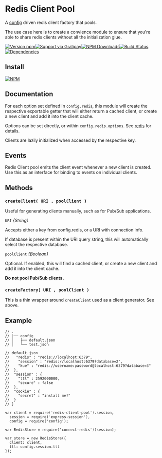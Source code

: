 # **Redis Client Pool**

A [config](https://www.npmjs.com/package/config) driven redis client factory that pools.

The use case here is to create a convience module to ensure that you're able to share redis clients without all the initialization glue.

[![Version npm](https://img.shields.io/npm/v/redis-client-pool.svg?style=flat-square)](https://www.npmjs.com/package/redis-client-pool)[![Support via Gratipay](https://img.shields.io/gratipay/Bajix.svg)](https://gratipay.com/Bajix)[![NPM Downloads](https://img.shields.io/npm/dm/redis-client-pool.svg?style=flat-square)](https://www.npmjs.com/package/redis-client-pool)[![Build Status](https://img.shields.io/codeship/47629180-22d5-0133-a61b-4232491ff1b0.svg)](https://codeship.com/projects/96293)[![Dependencies](https://img.shields.io/david/Bajix/redis-client-pool.svg?style=flat-square)](https://david-dm.org/Bajix/redis-client-pool)


## Install

[![NPM](https://nodei.co/npm/redis-client-pool.png?downloads=true&downloadRank=true)](https://nodei.co/npm/redis-client-pool/)

## Documentation

For each option set defined in `config.redis`, this module will create the respective exportable getter that will either return a cached client, or create a new client and add it into the client cache.

Options can be set directly, or within `config.redis.options`. See [redis](https://www.npmjs.com/package/redis) for details.

Clients are lazily initialized when accessed by the respective key.

## Events

Redis Client pool emits the client event whenever a new client is created. Use this as an interface for binding to events on individual clients.

## Methods

### `createClient( URI , poolClient )`

Useful for generating clients manually, such as for Pub/Sub applications.


`URI` *{String}*

Accepts either a key from config.redis, or a URI with connection info.

If database is present within the URI query string, this will automatically select the respective database.

`poolClient` *{Boolean}*

Optional. If enabled, this will find a cached client, or create a new client and add it into the client cache.

**Do not pool Pub/Sub clients.**

### `createFactory( URI , poolClient )`

This is a thin wrapper around `createClient` used as a client generator. See above.

## Example

```
// .
// ├── config
// │   ├── default.json
// │   └── test.json

// default.json
//   "redis" : "redis://localhost:6379",
//    "session" : "redis://localhost:6379?database=2",
//    "kue" : "redis://username:password@localhost:6379?database=3"
//  },
//  "session" : {
//    "ttl" : 2592000000,
//    "secure" : false
//  },
//  "cookie" : {
//    "secret" : "install me!"
//  }
// }

var client = require('redis-client-pool').session,
  session = require('express-session'),
  config = require('config');

var RedisStore = require('connect-redis')(session);

var store = new RedisStore({
  client: client,
  ttl: config.session.ttl
});
```